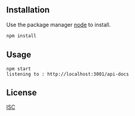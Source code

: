 
## Installation

Use the package manager [node](https://nodejs.org/en) to install.

```bash
npm install
```

## Usage

```node
npm start
listening to : http://localhost:3001/api-docs
```

## License

[ISC](https://www.isc.org/licenses/)